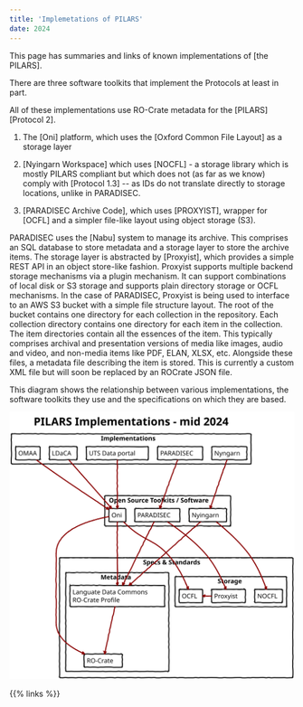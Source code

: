 ```yaml
---
title: 'Implemetations of PILARS'
date: 2024
---
```




This page has summaries and links of known implementations of [the PILARS].

There are three software toolkits that implement the Protocols at least in part.

All of these implementations use RO-Crate metadata for the [PILARS] [Protocol 2].

1. The [Oni] platform, which uses the [Oxford Common File Layout] as a storage layer 

2. [Nyingarn Workspace] which uses [NOCFL] - a storage library which is mostly PILARS compliant but which does not (as far as we know) comply with [Protocol 1.3] -- as IDs do not translate directly to storage locations, unlike in PARADISEC.

3. [PARADISEC Archive Code], which uses [PROXYIST], wrapper for [OCFL] and a simpler file-like layout using object storage (S3).


  PARADISEC uses the [Nabu] system to manage its archive. This comprises an SQL database to store metadata and a storage layer to store the archive items. The storage layer is abstracted by [Proxyist], which provides a simple REST API in an object store-like fashion. Proxyist supports multiple backend storage mechanisms via a plugin mechanism. It can support combinations of local disk or S3 storage and supports plain directory storage or OCFL mechanisms. In the case of PARADISEC, Proxyist is being used to interface to an AWS S3 bucket with a simple file structure layout. The root of the bucket contains one directory for each collection in the repository. Each collection directory contains one directory for each item in the collection. The item directories contain all the essences of the item. This typically comprises archival and presentation versions of media like images, audio and video, and non-media items like PDF, ELAN, XLSX, etc. Alongside these files, a metadata file describing the item is stored. This is currently a custom XML file but will soon be replaced by an ROCrate JSON file.


This diagram shows the relationship between various implementations, the software toolkits they use and the specifications on which they are based.


![PILARS Implementations](../images/rrkive-implementations.svg)


{{% links %}}









